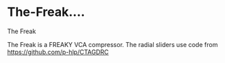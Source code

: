 # The-Freak....
The Freak

The Freak is a FREAKY VCA compressor. 
The radial sliders use code from https://github.com/p-hlp/CTAGDRC
